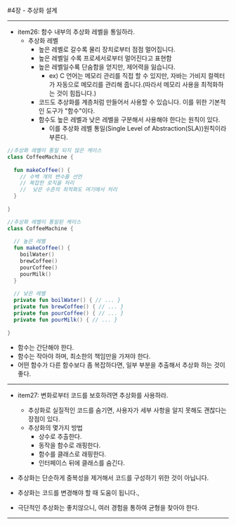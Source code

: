 #4장 - 추상화 설계

---
- item26: 함수 내부의 추상화 레벨을 통일하라.
  - 추상화 레벨
    - 높은 레벨로 갈수록 물리 장치로부터 점점 멀어집니다.
    - 높은 레벨일 수록 프로세서로부터 멀어진다고 표현함
    - 높은 레벨일수룍 단숨함을 얻지만, 제어력을 잃습니다.
      - ex) C 언어는 메모리 관리를 직접 할 수 있지만, 자바는 가비지 컬렉터가 자동으로 메모리를 관리해 줍니다.(따라서 메모리 사용을 최적화하는 것이 힘듭니다.)
    - 코드도 추상화를 계층처럼 만들어서 사용할 수 있습니다. 이를 위한 기본적인 도구가 "함수"이다.
    - 함수도 높은 레벨과 낮은 레벨을 구분해서 사용해야 한다는 원칙이 있다.
      - 이를 추상화 레벨 통일(Single Level of Abstraction(SLA))원칙이라 부른다.
```kotlin
//추상화 레벨이 통일 되지 않은 케이스
class CoffeeMachine {
  
  fun makeCoffee() {
    // 수백 개의 변수를 선언
    // 복잡한 로직을 처리
    //  낮은 수준의 최적화도 여기에서 처리 
  }
  
}
```
```kotlin
//추상화 레벨이 통일된 케이스
class CoffeeMachine {
  
  // 높은 레벨
  fun makeCoffee() {
    boilWater()
    brewCoffee()
    pourCoffee()
    pourMilk()
  }
  
  // 낮은 레벨
  private fun boilWater() { // ... }
  private fun brewCoffee() { // ... }
  private fun pourCoffee() { // ... }
  private fun pourMilk() { // ... }
  
}
```
- 함수는 간단해야 한다.
- 함수는 작아야 하며, 최소한의 책임만을 가져야 한다.
- 어떤 함수가 다른 함수보다 좀 복잡하다면, 일부 부분을 추출해서 추상화 하는 것이 좋다.
---

- item27: 변화로부터 코드를 보호하려면 추상화를 사용하라.
  - 추상화로 실질적인 코드를 숨기면, 사용자가 세부 사항을 알지 못해도 괜찮다는 장점이 있다.
  - 추상화의 몇가지 방법
    - 상수로 추출한다.
    - 동작을 함수로 래핑한다.
    - 함수를 클래스로 래핑한다.
    - 인터페이스 뒤에 클래스를 숨긴다.

- 추상화는 단순하게 중복성을 제거해서 코드를 구성하기 위한 것이 아닙니다.
- 추상화는 코드를 변경해야 할 때 도움이 됩니다.,
- 극단적인 추상화는 좋치않으니, 여러 경험을 통하여 균형을 찾아야 한다.

---





